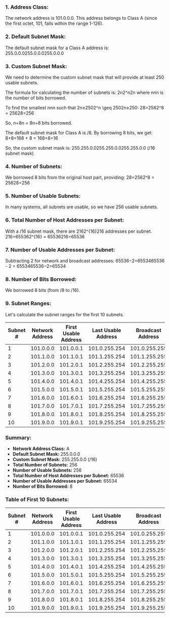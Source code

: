 ### 1. Address Class:

The network address is 101.0.0.0. This address belongs to Class A (since the first octet, 101, falls within the range 1-126).

### 2. Default Subnet Mask:

The default subnet mask for a Class A address is: 255.0.0.0255.0.0.0255.0.0.0

### 3. Custom Subnet Mask:

We need to determine the custom subnet mask that will provide at least 250 usable subnets.

The formula for calculating the number of subnets is: 2n2^n2n where nnn is the number of bits borrowed.

To find the smallest nnn such that 2n≥2502^n \geq 2502n≥250: 28=2562^8 = 25628=256

So, n=8n = 8n=8 bits borrowed.

The default subnet mask for Class A is /8. By borrowing 8 bits, we get: 8+8=168 + 8 = 168+8=16

So, the custom subnet mask is: 255.255.0.0255.255.0.0255.255.0.0 (/16 subnet mask)

### 4. Number of Subnets:

We borrowed 8 bits from the original host part, providing: 28=2562^8 = 25628=256

### 5. Number of Usable Subnets:

In many systems, all subnets are usable, so we have 256 usable subnets.

### 6. Total Number of Host Addresses per Subnet:

With a /16 subnet mask, there are 2162^{16}216 addresses per subnet. 216=655362^{16} = 65536216=65536

### 7. Number of Usable Addresses per Subnet:

Subtracting 2 for network and broadcast addresses: 65536−2=6553465536 - 2 = 6553465536−2=65534

### 8. Number of Bits Borrowed:

We borrowed 8 bits (from /8 to /16).

### 9. Subnet Ranges:

Let's calculate the subnet ranges for the first 10 subnets.

|Subnet #|Network Address|First Usable Address|Last Usable Address|Broadcast Address|
|---|---|---|---|---|
|1|101.0.0.0|101.0.0.1|101.0.255.254|101.0.255.255|
|2|101.1.0.0|101.1.0.1|101.1.255.254|101.1.255.255|
|3|101.2.0.0|101.2.0.1|101.2.255.254|101.2.255.255|
|4|101.3.0.0|101.3.0.1|101.3.255.254|101.3.255.255|
|5|101.4.0.0|101.4.0.1|101.4.255.254|101.4.255.255|
|6|101.5.0.0|101.5.0.1|101.5.255.254|101.5.255.255|
|7|101.6.0.0|101.6.0.1|101.6.255.254|101.6.255.255|
|8|101.7.0.0|101.7.0.1|101.7.255.254|101.7.255.255|
|9|101.8.0.0|101.8.0.1|101.8.255.254|101.8.255.255|
|10|101.9.0.0|101.9.0.1|101.9.255.254|101.9.255.255|

### Summary:

- **Network Address Class:** A
- **Default Subnet Mask:** 255.0.0.0
- **Custom Subnet Mask:** 255.255.0.0 (/16)
- **Total Number of Subnets:** 256
- **Number of Usable Subnets:** 256
- **Total Number of Host Addresses per Subnet:** 65536
- **Number of Usable Addresses per Subnet:** 65534
- **Number of Bits Borrowed:** 8

### Table of First 10 Subnets:

| Subnet # | Network Address | First Usable Address | Last Usable Address | Broadcast Address |
| -------- | --------------- | -------------------- | ------------------- | ----------------- |
| 1        | 101.0.0.0       | 101.0.0.1            | 101.0.255.254       | 101.0.255.255     |
| 2        | 101.1.0.0       | 101.1.0.1            | 101.1.255.254       | 101.1.255.255     |
| 3        | 101.2.0.0       | 101.2.0.1            | 101.2.255.254       | 101.2.255.255     |
| 4        | 101.3.0.0       | 101.3.0.1            | 101.3.255.254       | 101.3.255.255     |
| 5        | 101.4.0.0       | 101.4.0.1            | 101.4.255.254       | 101.4.255.255     |
| 6        | 101.5.0.0       | 101.5.0.1            | 101.5.255.254       | 101.5.255.255     |
| 7        | 101.6.0.0       | 101.6.0.1            | 101.6.255.254       | 101.6.255.255     |
| 8        | 101.7.0.0       | 101.7.0.1            | 101.7.255.254       | 101.7.255.255     |
| 9        | 101.8.0.0       | 101.8.0.1            | 101.8.255.254       | 101.8.255.255     |
| 10       | 101.9.0.0       | 101.9.0.1            | 101.9.255.254       | 101.9.255.255     |